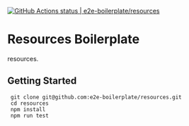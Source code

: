 [![GitHub Actions status | e2e-boilerplate/resources](https://github.com/e2e-boilerplate/resources/workflows/resources/badge.svg)](https://github.com/e2e-boilerplate/resources/actions?workflow=resources)
  # Resources Boilerplate
  resources.
  ## Getting Started
  	 git clone git@github.com:e2e-boilerplate/resources.git 
	 cd resources 
	 npm install 
	 npm run test 
